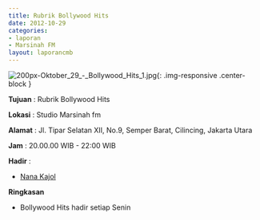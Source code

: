 ```yaml
---
title: Rubrik Bollywood Hits
date: 2012-10-29
categories:
- laporan
- Marsinah FM
layout: laporancmb
---
```



![200px-Oktober_29_-_Bollywood_Hits_1.jpg](/uploads/200px-Oktober_29_-_Bollywood_Hits_1.jpg){: .img-responsive .center-block }


**Tujuan** : Rubrik Bollywood Hits

**Lokasi** : Studio Marsinah fm 

**Alamat** : Jl. Tipar Selatan XII, No.9, Semper Barat, Cilincing, Jakarta Utara 

**Jam** : 20.00.00 WIB - 22:00 WIB 

**Hadir** :
* [Nana Kajol](http://wiki.ciptamedia.org/wiki/Nana_Kajol)

**Ringkasan**  
* Bollywood Hits hadir setiap Senin
